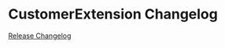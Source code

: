 # CustomerExtension Changelog

[Release Changelog](https://github.com/spryker/customer-extension/releases)
